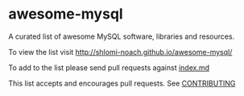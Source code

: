 # awesome-mysql

A curated list of awesome MySQL software, libraries and resources.

To view the list visit http://shlomi-noach.github.io/awesome-mysql/

To add to the list please send pull requests against [index.md](https://github.com/shlomi-noach/awesome-mysql/blob/gh-pages/index.md)

This list accepts and encourages pull requests. See [CONTRIBUTING](CONTRIBUTING.md)
